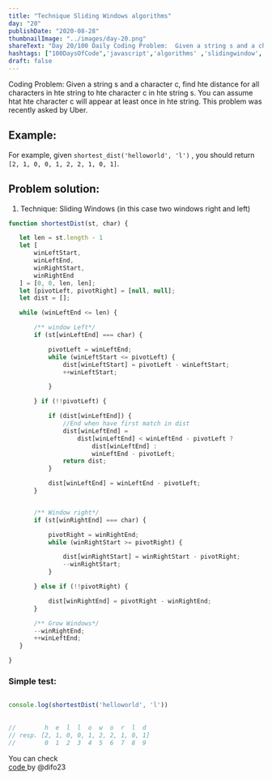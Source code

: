```yaml
---
title: "Technique Sliding Windows algorithms"
day: "20"
publishDate: "2020-08-28"
thumbnailImage: "../images/day-20.png"
shareText: "Day 20/100 Daily Coding Problem:  Given a string s and a character c find hte distance for all characters in hte string to hte character c in hte string s. You can assume htat hte character c will appear at least once in hte string."
hashtags: ["100DaysOfCode",'javascript','algorithms' ,'slidingwindow', 'problem', 'interview', 'technique', 'shortestdist']
draft: false
---
```


Coding Problem:  Given a string s and a character c, find hte distance for all characters in hte string to hte character c in hte string s. You can assume htat hte character c will appear at least once in hte string. This problem was recently asked by Uber.

## Example:
For example, given `shortest_dist('helloworld', 'l')` , you should return `[2, 1, 0, 0, 1, 2, 2, 1, 0, 1]`.  



## Problem solution: 

 1) Technique: Sliding Windows (in this case two windows right and left)
 
 ```js   
function shortestDist(st, char) {

    let len = st.length - 1
    let [
        winLeftStart,
        winLeftEnd,
        winRightStart,
        winRightEnd
    ] = [0, 0, len, len];
    let [pivotLeft, pivotRight] = [null, null];
    let dist = [];

    while (winLeftEnd <= len) {

        /** window Left*/
        if (st[winLeftEnd] === char) {

            pivotLeft = winLeftEnd;
            while (winLeftStart <= pivotLeft) {
                dist[winLeftStart] = pivotLeft - winLeftStart;
                ++winLeftStart;

            }

        } if (!!pivotLeft) {

            if (dist[winLeftEnd]) {
                //End when have first match in dist
                dist[winLeftEnd] =
                    dist[winLeftEnd] < winLeftEnd - pivotLeft ?
                        dist[winLeftEnd] :
                        winLeftEnd - pivotLeft;
                return dist;
            }

            dist[winLeftEnd] = winLeftEnd - pivotLeft;
        }


        /** Window right*/
        if (st[winRightEnd] === char) {

            pivotRight = winRightEnd;
            while (winRightStart >= pivotRight) {

                dist[winRightStart] = winRightStart - pivotRight;
                --winRightStart;
            }

        } else if (!!pivotRight) {

            dist[winRightEnd] = pivotRight - winRightEnd;
        }

        /** Grow Windows*/
        --winRightEnd;
        ++winLeftEnd;
    }

}


```



### Simple test:

```js

console.log(shortestDist('helloworld', 'l'))
                     
           
//        h  e  l  l  o  w  o  r  l  d
// resp. [2, 1, 0, 0, 1, 2, 2, 1, 0, 1]
//        0  1  2  3  4  5  6  7  8  9

```


You can check  
 <a href="https://github.com/difo23/interviewQuestAnsJS" target="_blank"> code </a> by @difo23   
